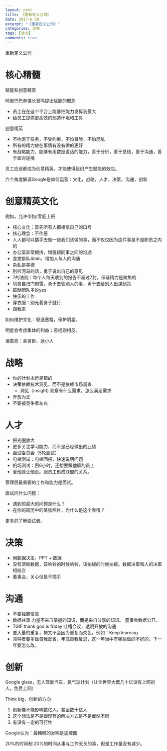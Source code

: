 ```yaml
---
layout: post
title: 《重新定义公司》
date: 2017-6-30
excerpt: "《重新定义公司》"
categories: 读书
tags: [读书]
comments: true
---
```



重新定义公司

# 核心精髓

赋能和创意精英

阿里巴巴参谋长曾鸣提出赋能的概念

- 员工在在这个平台上能够把能力发挥到最大
- 给员工提供更高效的创造环境和工具

创意精英

- 不拘泥于任务，不受约束，不怕冒险，不怕混乱
- 所有的精力放在事情有没有做的更好
- 有战略能力，能够有用数据说话的能力，善于分析，善于总结，善于沟通，善于面对逆境

员工应该都成为创意精英，才能使得组织产生赋能的效应。

六个角度解读Google是如何运营：文化，战略，人才，决策，沟通，创新

# 创意精英文化

例如，允许带狗/雪貂上班

- 核心文化：首先所有人都相信自己的口号
- 核心理念：不作恶
- 人人都可以插手去做一些我们该做的事，而不仅仅因为这件事是不是职责之内的
- 办公室非常拥挤，增强跟同事之间的沟通
- 食堂排队4min，增加人与人的沟通
- 杂乱是美德
- 别听河马的话，勇于说出自己的意见
- 7的法则：每个人每天收到的报告不超过7封，保证精力是聚焦的
- 切莫自扫门前雪，勇于去管别人的事，勇于去给别人出谋划策
- 鼓励团队多说yes
- 快乐的工作
- 穿衣服：别光着身子就行
- 跟我来

如何维护文化：驱逐恶棍，保护明星。

明星会考虑集体的利益；恶棍则相反。

诸葛亮：亲贤臣，远小人

# 战略

- 你的计划永远是错的
- 决策依赖技术洞见，而不是依赖市场调查
    - 洞见（insight) 观察有什么需求，怎么满足需求
- 开放为王
- 不要被竞争者左右

# 人才

- 把光圈放大
- 更多关注学习能力，而不是已经做出的业绩
- 面试委员会（5轮面试）
- 电梯测试：电梯回报，快速说明问题
- 机场测试：困6小时，还想要跟他聊的员工
- 爱他就让他走。跟员工形成联盟的关系。

管理层最重要的工作和能力是面试。

面试问什么问题：

- 遇到的最大的问题是什么？
- 在你的简历中的某张照片，为什么是这个表情？

更多的了解面试者。

# 决策

- 用数据决策，PPT + 数据
- 没有清晰数据，该响铃的时候响铃，该拍板的时候拍板。数据决策和人的决策相结合
- 董事会，关心但是不插手

# 沟通

- 不要独霸信息
- 数据共享.力量不来自掌握的知识，而是来自分享的知识。 董事会数据公开。
- TGIF thank god is friday 吐槽会议，透明开放的沟通
- 要大量的重复，祷文不会因为重复而失色。例如：Keep learning
- 领导者要多做自我反省，年底自我反思，这一年当中有哪些做的不好的，下一年要怎么改。

# 创新

Google glass，无人驾驶汽车，氦气球计划（让全世界大概几十亿没有上网的人，免费上网）

Think big，创新的方向

1. 创新能不能影响数亿人，甚至数十亿人
2. 这个想法是不是跟现有的解决方式是不是截然不同
3. 有没有一定的可行性

Google认为：最糟糕的发明是遥控器

20%的时间制 20%的时间从事与工作无关的事，但是工作量没有减少。